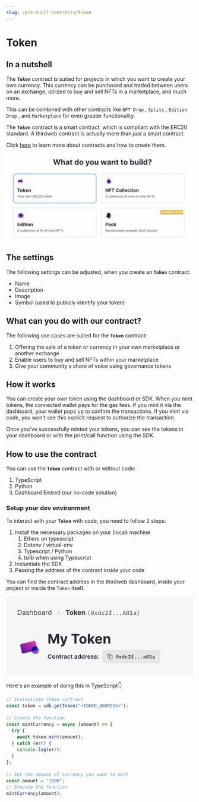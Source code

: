 ```yaml
---
slug: /pre-built-contracts/token
---
```


# Token

## In a nutshell

The **`Token`** contract is suited for projects in which you want to create your own currency. This currency can be purchased and traded between users on an exchange, utilized to buy and sell NFTs in a marketplace, and much more.

This can be combined with other contracts like `NFT Drop` , `Splits` , `Edition Drop` , and `Marketplace` for even greater functionality.

The **`Token`** contract is a smart contract, which is compliant with the ERC20 standard. A thirdweb contract is actually more than _just_ a smart contract.

Click [here](/pre-built-contracts) to learn more about contracts and how to create them.

![Select Token from dashboard options](./assets/select-token-from-dashboard.png)

## The settings

The following settings can be adjusted, when you create an **`Token`** contract:

- Name
- Description
- Image
- Symbol (used to publicly identify your token)

## What can you do with our contract?

The following use cases are suited for the **`Token`** contract:

1. Offering the sale of a token or currency in your own marketplace or another exchange
2. Enable users to buy and sell NFTs within your marketplace
3. Give your community a share of voice using governance tokens
<!-- 4. Restricted transfer (check out this use case with Edition Drop [here](/guides/make-your-nft-non-transferable)) -->

## How it works

You can create your own token using the dashboard or SDK. When you mint tokens, the connected wallet pays for the gas fees. If you mint it via the dashboard, your wallet pops up to confirm the transactions. If you mint via code, you won't see this explicit request to authorize the transaction.

Once you've successfully minted your tokens, you can see the tokens in your dashboard or with the print/call function using the SDK.

## How to use the contract

You can use the **`Token`** contract with or without code:

1. TypeScript
2. Python
3. Dashboard Embed (our no-code solution)

### Setup your dev environment

To interact with your **`Token`** with code, you need to follow 3 steps:

1. Install the necessary packages on your (local) machine
   1. Ethers on typescript
   2. Dotenv / virtual-env
   3. Typescript / Python
   4. tslib when using Typescript
2. Instantiate the SDK
3. Passing the address of the contract inside your code

<!-- To install the necessary packages for TypeScript or Python on your (local) machine and instantiate the SDK in your code, check out [this](/guides/sdk-guide) guide to help you with that. Note, you can instantiate the SDK in multiple ways, so make sure to check out that guide. -->

You can find the contract address in the thirdweb dashboard, inside your project or inside the `Token` itself.

![Contract address shown in Token contract page](./assets/token-contract-address.png)

<!-- In order to make use of our SDK, you need to establish a connection to a blockchain. Click [here](learn/connect-to-blockchain) to learn how to connect to the blockchain and instantiate our SDK. -->

<!-- For this guide, you will need to instantiate the SDK following [these](/learn-thirdweb/connect-to-blockchain#using-your-own-signer-with-thirdweb) steps, using your own signer with thirdweb. -->

Here's an example of doing this in TypeScript👇

```jsx
// Instantiate Token contract
const token = sdk.getToken("<TOKEN_ADDRESS>");

// Create the function
const mintCurrency = async (amount) => {
  try {
    await token.mint(amount);
  } catch (err) {
    console.log(err);
  }
};

// Set the amount of currency you want to mint
const amount = "1000";
// Execute the function
mintCurrency(amount);
```
